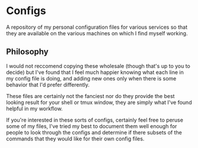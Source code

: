 # Configs

A repository of my personal configuration files for various services so that
they are available on the various machines on which I find myself working.

## Philosophy

I would not reccomend copying these wholesale (though that's up to you to
decide) but I've found that I feel much happier knowing what each line in
my config file is doing, and adding new ones only when there is some behavior
that I'd prefer differently.

These files are certainly not the fanciest nor do they provide the best looking
result for your shell or tmux window, they are simply what I've found helpful
in my workflow.

If you're interested in these sorts of configs, certainly feel free to peruse
some of my files, I've tried my best to document them well enough for people to
look through the configs and determine if there subsets of the commands that
they would like for their own config files.

